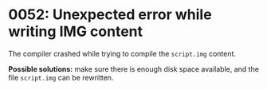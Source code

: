# 0052: Unexpected error while writing IMG content

The compiler crashed while trying to compile the `script.img` content.

**Possible solutions:** make sure there is enough disk space available, and the file `script.img` can be rewritten.

